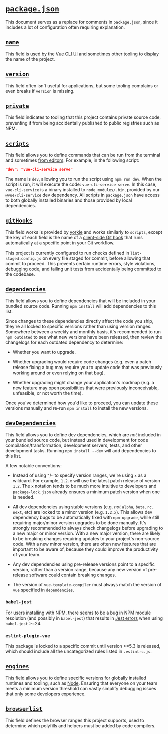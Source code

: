 # [`package.json`](https://docs.npmjs.com/files/package.json)

This document serves as a replace for comments in `package.json`, since it includes a lot of configuration often requiring explanation.

## [`name`](https://docs.npmjs.com/files/package.json#name)

This field is used by the [Vue CLI UI](https://cli.vuejs.org/guide/creating-a-project.html#using-the-gui) and sometimes other tooling to display the name of the project.

## [`version`](https://docs.npmjs.com/files/package.json#version)

This field often isn't useful for applications, but some tooling complains or even breaks if `version` is missing.

## [`private`](https://docs.npmjs.com/files/package.json#private)

This field indicates to tooling that this project contains private source code, preventing it from being accidentally published to public registries such as NPM.

## [`scripts`](https://docs.npmjs.com/files/package.json#scripts)

This field allows you to define commands that can be run from the terminal and sometimes [from editors](https://code.visualstudio.com/docs/editor/tasks). For example, in the following script:

```json
"dev": "vue-cli-service serve"
```

The name is `dev`, allowing you to run the script using `npm run dev`. When the script is run, it will execute the code: `vue-cli-service serve`. In this case, `vue-cli-service` is a binary installed to `node_modules/.bin`, provided by our `@vue/cli-service` dev dependency. All scripts in `package.json` have access to both globally installed binaries and those provided by local dependencies.

## [`gitHooks`](https://github.com/yyx990803/yorkie#yorkie)

This field works is provided by [yorkie](https://github.com/yyx990803/yorkie) and works similarly to `scripts`, except the key of each field is the name of a [client-side Git hook](https://git-scm.com/book/en/v2/Customizing-Git-Git-Hooks#_client_side_hooks) that runs automatically at a specific point in your Git workflow.

This project is currently configured to run checks defined in `lint-staged.config.js` on every file staged for commit, before allowing that commit to proceed. This prevents certain runtime errors, style violations, debugging code, and failing unit tests from accidentally being committed to the codebase.

## [`dependencies`](https://docs.npmjs.com/files/package.json#dependencies)

This field allows you to define dependencies that will be included in your bundled source code. Running `npm install` will add dependencies to this list.

Since changes to these dependencies directly affect the code you ship, they're all locked to specific versions rather than using version ranges. Somewhere between a weekly and monthly basis, it's recommended to run `npm outdated` to see what new versions have been released, then review the changelogs for each outdated dependency to determine:

- Whether you want to upgrade.

- Whether upgrading would require code changes (e.g. even a patch release fixing a bug may require you to update code that was previously working around or even relying on that bug).

- Whether upgrading might change your application's roadmap (e.g. a new feature may open possibilities that were previously inconceivable, unfeasible, or not worth the time).

Once you've determined how you'd like to proceed, you can update these versions manually and re-run `npm install` to install the new versions.

## [`devDependencies`](https://docs.npmjs.com/files/package.json#devdependencies)

This field allows you to define dev dependencies, which are _not_ included in your bundled source code, but instead used in development for code compilation/transformation, development servers, tests, and other development tasks. Running `npm install --dev` will add dependencies to this list.

A few notable conventions:

- Instead of using `^`/`~` to specify version ranges, we're using `x` as a wildcard. For example, `1.2.x` will use the latest patch release of version `1.2`. The `x` notation tends to be much more intuitive to developers and `package-lock.json` already ensures a minimum patch version when one is needed.

- All dev dependencies using stable versions (e.g. _not_ `alpha`, `beta`, `rc`, `next`, etc) are locked to a minor version (e.g. `1.2.x`). This allows dev dependency bugs to be automatically fixed with `npm upgrade`, while still requiring major/minor version upgrades to be done manually. It's strongly recommended to always check changelogs before upgrading to a new major or minor version. With a new major version, there are likely to be breaking changes requiring updates to your project's non-source code. With a new minor version, there are often new features that are important to be aware of, because they could improve the productivity of your team.

- Any dev dependencies using pre-release versions point to a specific version, rather than a version range, because any new version of pre-release software could contain breaking changes.

- The version of `vue-template-compiler` must always match the version of `vue` specified in `dependencies`.

### `babel-jest`

For users installing with NPM, there seems to be a bug in NPM module resolution (and possibly in `babel-jest`) that results in [Jest errors](https://github.com/chrisvfritz/vue-enterprise-boilerplate/issues/77) when using `babel-jest` >=24.

### `eslint-plugin-vue`

This package is locked to a specific commit until version >=5.3 is released, which should include all the uncategorized rules listed in `.eslintrc.js`.

## [`engines`](https://docs.npmjs.com/files/package.json#engines)

This field allows you to define specific versions for globally installed runtimes and tooling, such as [Node](https://nodejs.org). Ensuring that everyone on your team meets a minimum version threshold can vastly simplify debugging issues that only some developers experience.

## [`browserlist`](https://flaviocopes.com/package-json/#browserslist)

This field defines the browser ranges this project supports, used to determine which polyfills and helpers must be added by code compilers.
